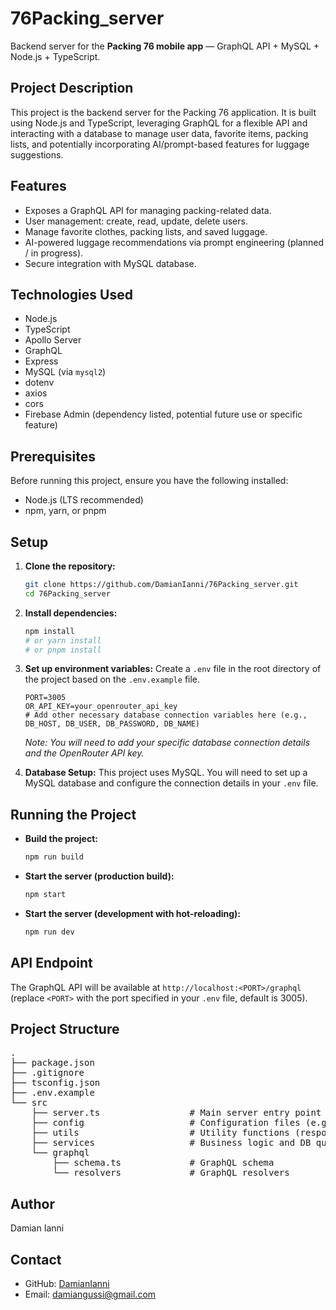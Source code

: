 # 76Packing_server

Backend server for the **Packing 76 mobile app** — GraphQL API + MySQL + Node.js + TypeScript.

## Project Description

This project is the backend server for the Packing 76 application. It is built using Node.js and TypeScript, leveraging GraphQL for a flexible API and interacting with a database to manage user data, favorite items, packing lists, and potentially incorporating AI/prompt-based features for luggage suggestions.

## Features

- Exposes a GraphQL API for managing packing-related data.
- User management: create, read, update, delete users.
- Manage favorite clothes, packing lists, and saved luggage.
- AI-powered luggage recommendations via prompt engineering (planned / in progress).
- Secure integration with MySQL database.

## Technologies Used

- Node.js
- TypeScript
- Apollo Server
- GraphQL
- Express
- MySQL (via `mysql2`)
- dotenv
- axios
- cors
- Firebase Admin (dependency listed, potential future use or specific feature)

## Prerequisites

Before running this project, ensure you have the following installed:

- Node.js (LTS recommended)
- npm, yarn, or pnpm

## Setup

1.  **Clone the repository:**

    ```bash
    git clone https://github.com/DamianIanni/76Packing_server.git
    cd 76Packing_server
    ```

2.  **Install dependencies:**

    ```bash
    npm install
    # or yarn install
    # or pnpm install
    ```

3.  **Set up environment variables:**
    Create a `.env` file in the root directory of the project based on the `.env.example` file.

    ```env
    PORT=3005
    OR_API_KEY=your_openrouter_api_key
    # Add other necessary database connection variables here (e.g., DB_HOST, DB_USER, DB_PASSWORD, DB_NAME)
    ```

    _Note: You will need to add your specific database connection details and the OpenRouter API key._

4.  **Database Setup:**
    This project uses MySQL. You will need to set up a MySQL database and configure the connection details in your `.env` file.

## Running the Project

- **Build the project:**

  ```bash
  npm run build
  ```

- **Start the server (production build):**

  ```bash
  npm start
  ```

- **Start the server (development with hot-reloading):**
  ```bash
  npm run dev
  ```

## API Endpoint

The GraphQL API will be available at `http://localhost:<PORT>/graphql` (replace `<PORT>` with the port specified in your `.env` file, default is 3005).

## Project Structure

<pre>
.
├── package.json
├── .gitignore
├── tsconfig.json
├── .env.example
└── src
    ├── server.ts                 # Main server entry point
    ├── config                    # Configuration files (e.g., database pool)
    ├── utils                     # Utility functions (response helpers, interfaces)
    ├── services                  # Business logic and DB queries
    └── graphql
        ├── schema.ts             # GraphQL schema
        └── resolvers             # GraphQL resolvers
</pre>

## Author

Damian Ianni

## Contact

- GitHub: [DamianIanni](https://github.com/DamianIanni)
- Email: damiangussi@gmail.com
